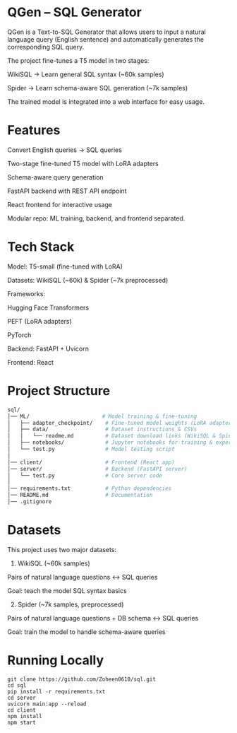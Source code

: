# QGen – SQL Generator
QGen is a Text-to-SQL Generator that allows users to input a natural language query (English sentence) and automatically generates the corresponding SQL query.

The project fine-tunes a T5 model in two stages:

WikiSQL → Learn general SQL syntax (~60k samples)

Spider → Learn schema-aware SQL generation (~7k samples)

The trained model is integrated into a web interface for easy usage.

# Features

Convert English queries → SQL queries

Two-stage fine-tuned T5 model with LoRA adapters

Schema-aware query generation

FastAPI backend with REST API endpoint

React frontend for interactive usage

Modular repo: ML training, backend, and frontend separated.

# Tech Stack

Model: T5-small (fine-tuned with LoRA)

Datasets: WikiSQL (~60k) & Spider (~7k preprocessed)

Frameworks:

Hugging Face Transformers

PEFT (LoRA adapters)

PyTorch

Backend: FastAPI + Uvicorn

Frontend: React

# Project Structure
```bash
sql/
│── ML/                       # Model training & fine-tuning
│   ├── adapter_checkpoint/    # Fine-tuned model weights (LoRA adapters)
│   ├── data/                  # Dataset instructions & CSVs
│   │   └── readme.md          # Dataset download links (WikiSQL & Spider)
│   ├── notebooks/             # Jupyter notebooks for training & experiments
│   └── test.py                # Model testing script
│
│── client/                    # Frontend (React app)
│── server/                    # Backend (FastAPI server)
│   └── test.py                # Core server code
│
│── requirements.txt           # Python dependencies
│── README.md                  # Documentation
│── .gitignore

```

# Datasets

This project uses two major datasets:

1. WikiSQL (~60k samples)

Pairs of natural language questions ↔ SQL queries

Goal: teach the model SQL syntax basics

2. Spider (~7k samples, preprocessed)

Pairs of natural language questions + DB schema ↔ SQL queries

Goal: train the model to handle schema-aware queries
# Running Locally
```
git clone https://github.com/Zoheen0610/sql.git
cd sql
pip install -r requirements.txt
cd server
uvicorn main:app --reload
cd client
npm install
npm start


